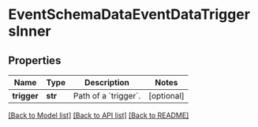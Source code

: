 # EventSchemaDataEventDataTriggersInner


## Properties
Name | Type | Description | Notes
------------ | ------------- | ------------- | -------------
**trigger** | **str** | Path of a &#x60;trigger&#x60;. | [optional] 

[[Back to Model list]](../README.md#documentation-for-models) [[Back to API list]](../README.md#documentation-for-api-endpoints) [[Back to README]](../README.md)


